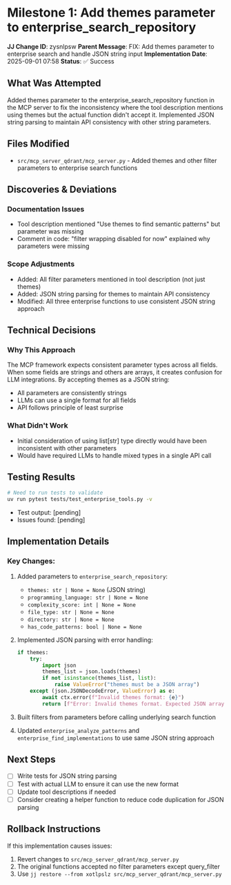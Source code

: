 # Milestone 1: Add themes parameter to enterprise_search_repository

**JJ Change ID**: zysnlpsw
**Parent Message**: FIX: Add themes parameter to enterprise search and handle JSON string input
**Implementation Date**: 2025-09-01 07:58
**Status**: ✅ Success

## What Was Attempted
Added themes parameter to the enterprise_search_repository function in the MCP server to fix the inconsistency where the tool description mentions using themes but the actual function didn't accept it. Implemented JSON string parsing to maintain API consistency with other string parameters.

## Files Modified
- `src/mcp_server_qdrant/mcp_server.py` - Added themes and other filter parameters to enterprise search functions

## Discoveries & Deviations
### Documentation Issues
- Tool description mentioned "Use themes to find semantic patterns" but parameter was missing
- Comment in code: "filter wrapping disabled for now" explained why parameters were missing

### Scope Adjustments
- Added: All filter parameters mentioned in tool description (not just themes)
- Added: JSON string parsing for themes to maintain API consistency
- Modified: All three enterprise functions to use consistent JSON string approach

## Technical Decisions
### Why This Approach
The MCP framework expects consistent parameter types across all fields. When some fields are strings and others are arrays, it creates confusion for LLM integrations. By accepting themes as a JSON string:
- All parameters are consistently strings
- LLMs can use a single format for all fields
- API follows principle of least surprise

### What Didn't Work
- Initial consideration of using list[str] type directly would have been inconsistent with other parameters
- Would have required LLMs to handle mixed types in a single API call

## Testing Results
```bash
# Need to run tests to validate
uv run pytest tests/test_enterprise_tools.py -v
```
- Test output: [pending]
- Issues found: [pending]

## Implementation Details
### Key Changes:
1. Added parameters to `enterprise_search_repository`:
   - `themes: str | None = None` (JSON string)
   - `programming_language: str | None = None`
   - `complexity_score: int | None = None`
   - `file_type: str | None = None`
   - `directory: str | None = None`
   - `has_code_patterns: bool | None = None`

2. Implemented JSON parsing with error handling:
   ```python
   if themes:
       try:
           import json
           themes_list = json.loads(themes)
           if not isinstance(themes_list, list):
               raise ValueError("themes must be a JSON array")
       except (json.JSONDecodeError, ValueError) as e:
           await ctx.error(f"Invalid themes format: {e}")
           return [f"Error: Invalid themes format. Expected JSON array string, got: {themes}"]
   ```

3. Built filters from parameters before calling underlying search function

4. Updated `enterprise_analyze_patterns` and `enterprise_find_implementations` to use same JSON string approach

## Next Steps
- [ ] Write tests for JSON string parsing
- [ ] Test with actual LLM to ensure it can use the new format
- [ ] Update tool descriptions if needed
- [ ] Consider creating a helper function to reduce code duplication for JSON parsing

## Rollback Instructions
If this implementation causes issues:
1. Revert changes to `src/mcp_server_qdrant/mcp_server.py`
2. The original functions accepted no filter parameters except query_filter
3. Use `jj restore --from xotlpslz src/mcp_server_qdrant/mcp_server.py`
